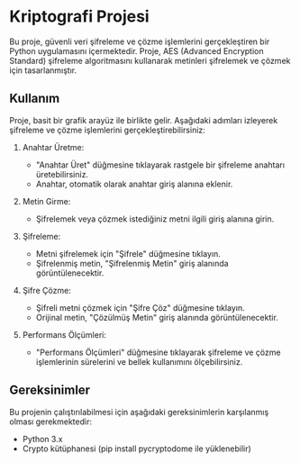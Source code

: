 # Kriptografi Projesi

Bu proje, güvenli veri şifreleme ve çözme işlemlerini gerçekleştiren bir Python uygulamasını içermektedir. Proje, AES (Advanced Encryption Standard) şifreleme algoritmasını kullanarak metinleri şifrelemek ve çözmek için tasarlanmıştır.

## Kullanım

Proje, basit bir grafik arayüz ile birlikte gelir. Aşağıdaki adımları izleyerek şifreleme ve çözme işlemlerini gerçekleştirebilirsiniz:

1. Anahtar Üretme:
   - "Anahtar Üret" düğmesine tıklayarak rastgele bir şifreleme anahtarı üretebilirsiniz.
   - Anahtar, otomatik olarak anahtar giriş alanına eklenir.

2. Metin Girme:
   - Şifrelemek veya çözmek istediğiniz metni ilgili giriş alanına girin.

3. Şifreleme:
   - Metni şifrelemek için "Şifrele" düğmesine tıklayın.
   - Şifrelenmiş metin, "Şifrelenmiş Metin" giriş alanında görüntülenecektir.

4. Şifre Çözme:
   - Şifreli metni çözmek için "Şifre Çöz" düğmesine tıklayın.
   - Orijinal metin, "Çözülmüş Metin" giriş alanında görüntülenecektir.

5. Performans Ölçümleri:
   - "Performans Ölçümleri" düğmesine tıklayarak şifreleme ve çözme işlemlerinin sürelerini ve bellek kullanımını ölçebilirsiniz.

## Gereksinimler

Bu projenin çalıştırılabilmesi için aşağıdaki gereksinimlerin karşılanmış olması gerekmektedir:
- Python 3.x
- Crypto kütüphanesi (pip install pycryptodome ile yüklenebilir)